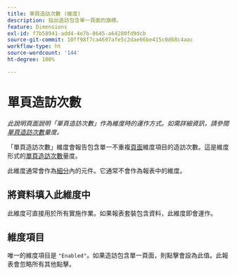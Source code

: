 ```yaml
---
title: 單頁造訪次數 (維度)
description: 指出造訪包含單一頁面的旗標。
feature: Dimensions
exl-id: f7b58941-add4-4e7b-8645-a64280fd9dcb
source-git-commit: 10ff98f7ca4697afe5c2dae66be415c0d68c4aac
workflow-type: ht
source-wordcount: '144'
ht-degree: 100%

---
```


# 單頁造訪次數

*此說明頁面說明「單頁造訪次數」作為維度時的運作方式。如需詳細資訊，請參閱[單頁造訪次數](../metrics/single-page-visits.md)量度。*

「單頁造訪次數」維度會報告包含單一不重複[頁面](page.md)維度項目的造訪次數。這是維度形式的[單頁造訪次數](../metrics/single-page-visits.md)量度。

此維度通常會作為[細分](../segmentation/seg-home.md)內的元件。它通常不會作為報表中的維度。

## 將資料填入此維度中

此維度可直接用於所有實施作業。如果報表套裝包含資料，此維度即會運作。

## 維度項目

唯一的維度項目是 `"Enabled"`。如果造訪包含單一頁面，則點擊會設為此值。此報表會忽略所有其他點擊。
